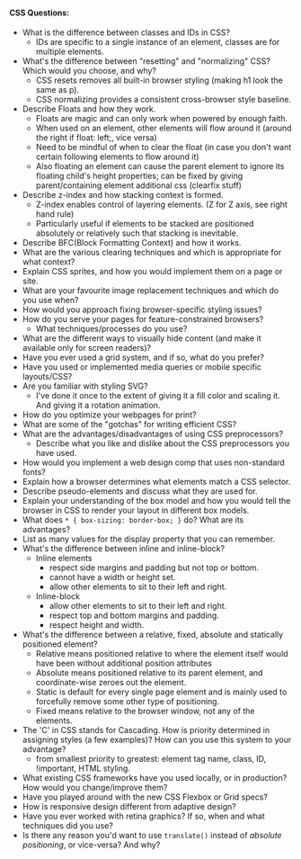 #### CSS Questions:

* What is the difference between classes and IDs in CSS?
  - IDs are specific to a single instance of an element, classes are for multiple elements.
* What's the difference between "resetting" and "normalizing" CSS? Which would you choose, and why?
  - CSS resets removes all built-in browser styling (making h1 look the same as p).
  - CSS normalizing provides a consistent cross-browser style baseline.
* Describe Floats and how they work.
  - Floats are magic and can only work when powered by enough faith.
  - When used on an element, other elements will flow around it (around the right if float: left;, vice versa)
  - Need to be mindful of when to clear the float (in case you don't want certain following elements to flow around it)
  - Also floating an element can cause the parent element to ignore its floating child's height properties; can be fixed by giving parent/containing element additional css (clearfix stuff)
* Describe z-index and how stacking context is formed.
  - Z-index enables control of layering elements. (Z for Z axis, see right hand rule)
  - Particularly useful if elements to be stacked are positioned absolutely or relatively such that stacking is inevitable.
* Describe BFC(Block Formatting Context) and how it works.
* What are the various clearing techniques and which is appropriate for what context?
* Explain CSS sprites, and how you would implement them on a page or site.
* What are your favourite image replacement techniques and which do you use when?
* How would you approach fixing browser-specific styling issues?
* How do you serve your pages for feature-constrained browsers?
  * What techniques/processes do you use?
* What are the different ways to visually hide content (and make it available only for screen readers)?
* Have you ever used a grid system, and if so, what do you prefer?
* Have you used or implemented media queries or mobile specific layouts/CSS?
* Are you familiar with styling SVG?
  - I've done it once to the extent of giving it a fill color and scaling it. And giving it a rotation animation.
* How do you optimize your webpages for print?
* What are some of the "gotchas" for writing efficient CSS?
* What are the advantages/disadvantages of using CSS preprocessors?
  * Describe what you like and dislike about the CSS preprocessors you have used.
* How would you implement a web design comp that uses non-standard fonts?
* Explain how a browser determines what elements match a CSS selector.
* Describe pseudo-elements and discuss what they are used for.
* Explain your understanding of the box model and how you would tell the browser in CSS to render your layout in different box models.
* What does ```* { box-sizing: border-box; }``` do? What are its advantages?
* List as many values for the display property that you can remember.
* What's the difference between inline and inline-block?
  - Inline elements
    - respect side margins and padding but not top or bottom.
    - cannot have a width or height set.
    - allow other elements to sit to their left and right.
  - Inline-block
    - allow other elements to sit to their left and right.
    - respect top and bottom margins and padding.
    - respect height and width.
* What's the difference between a relative, fixed, absolute and statically positioned element?
  - Relative means positioned relative to where the element itself would have been without additional position attributes
  - Absolute means positioned relative to its parent element, and coordinate-wise zeroes out the element.
  - Static is default for every single page element and is mainly used to forcefully remove some other type of positioning.
  - Fixed means relative to the browser window, not any of the elements.
* The 'C' in CSS stands for Cascading.  How is priority determined in assigning styles (a few examples)?  How can you use this system to your advantage?
  - from smallest priority to greatest: element tag name, class, ID, !important, HTML styling.
* What existing CSS frameworks have you used locally, or in production? How would you change/improve them?
* Have you played around with the new CSS Flexbox or Grid specs?
* How is responsive design different from adaptive design?
* Have you ever worked with retina graphics? If so, when and what techniques did you use?
* Is there any reason you'd want to use `translate()` instead of *absolute positioning*, or vice-versa? And why?
